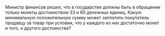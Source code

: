 Министр финансов решил, что в государстве должны быть в обращении только монеты достоинством 33 и 60 денежных единиц. Какую минимальную положительную сумму может заплатить покупатель продавцу за товар при условии, что у каждого из них достаточно монет и того, и другого достоинства?